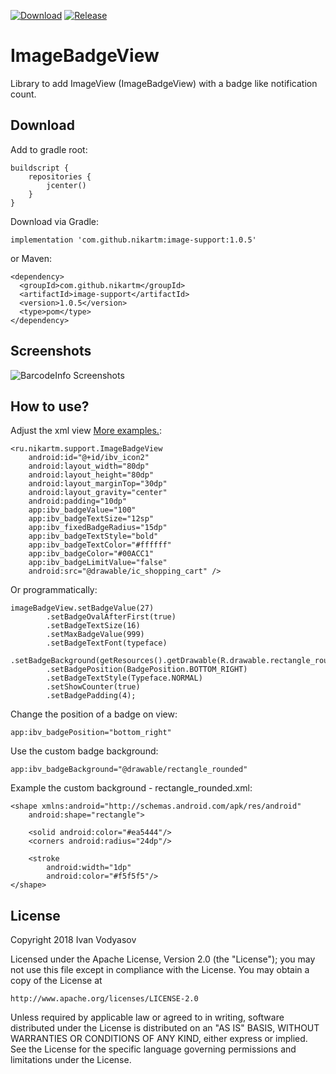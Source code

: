 [![Download](https://api.bintray.com/packages/nikart/maven/ImageBadgeView/images/download.svg)](https://bintray.com/nikart/maven/ImageBadgeView/_latestVersion) [![Release](https://jitpack.io/v/nikartm/image-support.svg)](https://jitpack.io/#nikartm/image-support)

# ImageBadgeView
Library to add ImageView (ImageBadgeView) with a badge like notification count.
## Download
Add to gradle root:
```
buildscript {
    repositories {
        jcenter()
    }
}
```
Download via Gradle:
```
implementation 'com.github.nikartm:image-support:1.0.5'
```
or Maven:
```
<dependency>
  <groupId>com.github.nikartm</groupId>
  <artifactId>image-support</artifactId>
  <version>1.0.5</version>
  <type>pom</type>
</dependency>
```
## Screenshots
![BarcodeInfo Screenshots](https://raw.githubusercontent.com/nikartm/Image-Support/master/screenshots/sct_1.png)
## How to use?
Adjust the xml view [More examples.](https://github.com/nikartm/Image-Support/blob/master/app/src/main/res/layout/activity_main.xml):
```
<ru.nikartm.support.ImageBadgeView
    android:id="@+id/ibv_icon2"
    android:layout_width="80dp"
    android:layout_height="80dp"
    android:layout_marginTop="30dp"
    android:layout_gravity="center"
    android:padding="10dp"
    app:ibv_badgeValue="100"
    app:ibv_badgeTextSize="12sp"
    app:ibv_fixedBadgeRadius="15dp"
    app:ibv_badgeTextStyle="bold"
    app:ibv_badgeTextColor="#ffffff"
    app:ibv_badgeColor="#00ACC1"
    app:ibv_badgeLimitValue="false"
    android:src="@drawable/ic_shopping_cart" />
```
Or programmatically:
```
imageBadgeView.setBadgeValue(27)
        .setBadgeOvalAfterFirst(true)
        .setBadgeTextSize(16)
        .setMaxBadgeValue(999)
        .setBadgeTextFont(typeface)
        .setBadgeBackground(getResources().getDrawable(R.drawable.rectangle_rounded))
        .setBadgePosition(BadgePosition.BOTTOM_RIGHT)
        .setBadgeTextStyle(Typeface.NORMAL)
        .setShowCounter(true)
        .setBadgePadding(4);
```
Change the position of a badge on view:
```
app:ibv_badgePosition="bottom_right"
```
Use the custom badge background:
```
app:ibv_badgeBackground="@drawable/rectangle_rounded"
```
Example the custom background - rectangle_rounded.xml:
```
<shape xmlns:android="http://schemas.android.com/apk/res/android"
    android:shape="rectangle">

    <solid android:color="#ea5444"/>
    <corners android:radius="24dp"/>

    <stroke
        android:width="1dp"
        android:color="#f5f5f5"/>
</shape>
```

## License
Copyright 2018 Ivan Vodyasov

Licensed under the Apache License, Version 2.0 (the "License");
you may not use this file except in compliance with the License.
You may obtain a copy of the License at

    http://www.apache.org/licenses/LICENSE-2.0

Unless required by applicable law or agreed to in writing, software
distributed under the License is distributed on an "AS IS" BASIS,
WITHOUT WARRANTIES OR CONDITIONS OF ANY KIND, either express or implied.
See the License for the specific language governing permissions and
limitations under the License.